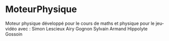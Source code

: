 # MoteurPhysique
Moteur physique développé pour le cours de maths et physique pour le jeu-vidéo avec :
Simon Lescieux
Airy Gognon
Sylvain Armand
Hippolyte Gossoin
